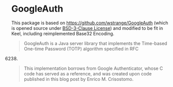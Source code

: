 # GoogleAuth

This package is based on https://github.com/wstrange/GoogleAuth
(which is opened source under [BSD-3-Clause License](https://github.com/wstrange/GoogleAuth/blob/master/LICENSE))
and modified to be fit in Keel, including reimplemented Base32 Encoding.

> GoogleAuth is a Java server library that implements the Time-based One-time Password (TOTP) algorithm specified in RFC

6238.

>
> This implementation borrows from Google Authenticator, whose C code has served as a reference, and was created upon
> code published in this blog post by Enrico M. Crisostomo.

